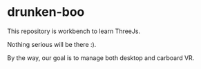 # drunken-boo
   This repository is workbench to learn ThreeJs. 
   
   Nothing serious will be there :).
   
   By the way, our goal is to manage both desktop and carboard VR.
